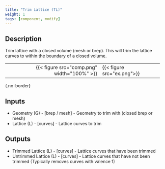 ```yaml
---
title: "Trim Lattice (TL)"
weight: 1
tags: [component, modify]
---
```


## Description

Trim lattice with a closed volume (mesh or brep). This will trim the lattice curves to within the boundary of a closed volume.

| | |
| ---: | :--- |
|{{< figure src="comp.png" width="100%" >}} |{{< figure src="ex.png">}} |
{.no-border}

## Inputs

- Geometry (G) - [brep / mesh] - Geometry to trim with (closed brep or mesh)
- Lattice (L) - [curves] - Lattice curves to trim

## Outputs

- Trimmed Lattice (L) - [curves] - Lattice curves that have been trimmed
- Untrimmed Lattice (L) - [curves] - Lattice curves that have not been trimmed (Typically removes curves with valence 1)